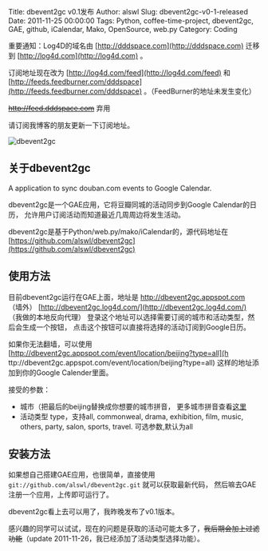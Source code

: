 Title: dbevent2gc v0.1发布
Author: alswl
Slug: dbevent2gc-v0-1-released
Date: 2011-11-25 00:00:00
Tags: Python, coffee-time-project, dbevent2gc, GAE, github, iCalendar, Mako, OpenSource, web.py
Category: Coding

重要通知：Log4D的域名由 [http://dddspace.com](http://dddspace.com) 迁移到
[http://log4d.com](http://log4d.com) 。

订阅地址现在改为 [http://log4d.com/feed](http://log4d.com/feed) 和
[http://feeds.feedburner.com/dddspace](http://feeds.feedburner.com/dddspace)
。（FeedBurner的地址未发生变化）

<strike>http://feed.dddspace.com</strike> 弃用

请订阅我博客的朋友更新一下订阅地址。

![dbevent2gc](https://ohsolnxaa.qnssl.com/2011/11/dbevent2gc.png)

## 关于dbevent2gc

A application to sync douban.com events to Google Calendar.

dbevent2gc是一个GAE应用，它将豆瓣同城的活动同步到Google Calendar的日历， 允许用户订阅活动而知道最近几周周边将发生活动。

dbevent2gc是基于Python/web.py/mako/iCalendar的，源代码地址在
[https://github.com/alswl/dbevent2gc](https://github.com/alswl/dbevent2gc)

## 使用方法

目前dbevent2gc运行在GAE上面，地址是 http://dbevent2gc.appspot.com （墙外）
[http://dbevent2gc.log4d.com/](http://dbevent2gc.log4d.com/) （我做的本地反向代理）
登录这个地址可以选择需要订阅的城市和活动类型，然后会生成一个按钮， 点击这个按钮可以直接将选择的活动订阅到Google日历。

如果你无法翻墙，可以使用 [http://dbevent2gc.appspot.com/event/location/beijing?type=all](h
ttp://dbevent2gc.appspot.com/event/location/beijing?type=all) 这样的地址添加到你的Google
Calender里面。

接受的参数：

  * 城市（把最后的beijing替换成你想要的城市拼音， 更多城市拼音查看[这里](http://www.douban.com/location/world/?others=true)
  * 活动类型 type，支持all, commonweal, drama, exhibition, film, music, others, party, salon, sports, travel. 可选参数,默认为all

## 安装方法

如果想自己搭建GAE应用，也很简单，直接使用 `git://github.com/alswl/dbevent2gc.git` 就可以获取最新代码，
然后嘛去GAE注册一个应用，上传即可运行了。

dbevent2gc看上去可以用了，我昨晚发布了v0.1版本。

感兴趣的同学可以试试，现在的问题是获取的活动可能太多了，<strike>我后期会加上过滤功能</strike>（update
2011-11-26，我已经添加了活动类型选择功能）。

